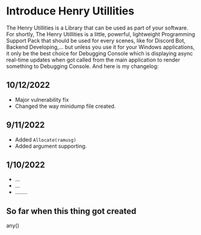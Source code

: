 # Introduce Henry Utillities
The Henry Utillities is a Library that can be used as part of your software. For shortly, The Henry Utillities is a little, powerful, lightweight Programming Support Pack that should be used for every scenes, like for Discord Bot, Backend Developing,... but unless you use it for your Windows applications, it only be the best choice for Debugging Console which is displaying async real-time updates when got called from the main application to render something to Debugging Console. And here is my changelog:

## 10/12/2022
- Major vulnerability fix
- Changed the way minidump file created.
## 9/11/2022
- Added `Allocate(ramusg)`
- Added argument supporting.
## 1/10/2022
- ...
- ...
- ........
## So far when this thing got created
any()
